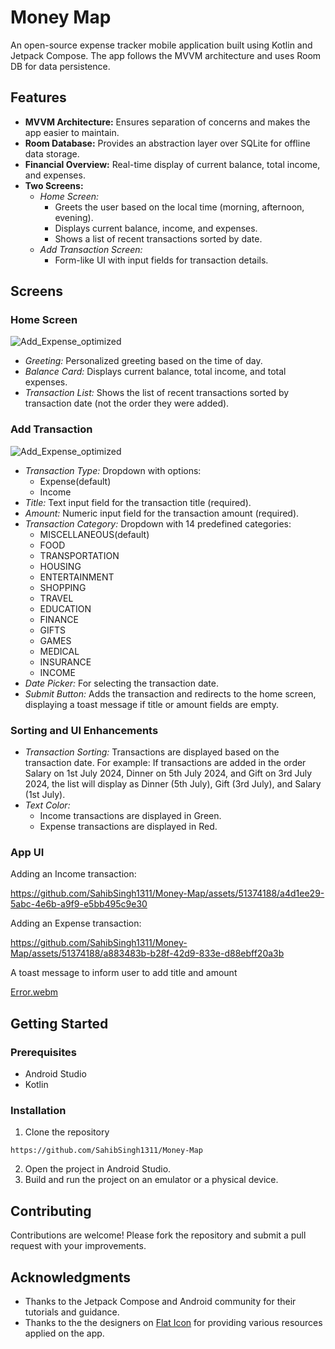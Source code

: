 # Money Map
An open-source expense tracker mobile application built using Kotlin and Jetpack Compose. The app follows the MVVM architecture and uses Room DB for data persistence.

## Features
- **MVVM Architecture:** Ensures separation of concerns and makes the app easier to maintain.
- **Room Database:** Provides an abstraction layer over SQLite for offline data storage.
- **Financial Overview:** Real-time display of current balance, total income, and expenses.
- **Two Screens:**
  - *Home Screen:*
    - Greets the user based on the local time (morning, afternoon, evening).
    - Displays current balance, income, and expenses.
    - Shows a list of recent transactions sorted by date.
  - *Add Transaction Screen:* 
    - Form-like UI with input fields for transaction details.

## Screens
### Home Screen
  
![Add_Expense_optimized](https://github.com/SahibSingh1311/Money-Map/assets/51374188/c380878a-840e-4643-a04c-4ed43245e9d0)

  - *Greeting:* Personalized greeting based on the time of day.
  - *Balance Card:* Displays current balance, total income, and total expenses.
  - *Transaction List:* Shows the list of recent transactions sorted by transaction date (not the order they were added).

### Add Transaction

 ![Add_Expense_optimized](https://github.com/SahibSingh1311/Money-Map/assets/51374188/018cac25-f0ff-4c67-acb2-71a84e90ec3d)

  - *Transaction Type:* Dropdown with options:
    - Expense(default)
    - Income
  - *Title:* Text input field for the transaction title (required).
  - *Amount:* Numeric input field for the transaction amount (required).
  - *Transaction Category:* Dropdown with 14 predefined categories:
    - MISCELLANEOUS(default)
    - FOOD
    - TRANSPORTATION
    - HOUSING
    - ENTERTAINMENT
    - SHOPPING
    - TRAVEL
    - EDUCATION
    - FINANCE
    - GIFTS
    - GAMES
    - MEDICAL
    - INSURANCE
    - INCOME
  - *Date Picker:* For selecting the transaction date.
  - *Submit Button:* Adds the transaction and redirects to the home screen, displaying a toast message if title or amount fields are empty.
    
### Sorting and UI Enhancements
- *Transaction Sorting:* Transactions are displayed based on the transaction date.
  For example: If transactions are added in the order Salary on 1st July 2024, Dinner on 5th July 2024, and Gift on 3rd July 2024, the list will display as Dinner (5th July), Gift (3rd July), and Salary (1st July).
- *Text Color:*
  - Income transactions are displayed in Green.
  - Expense transactions are displayed in Red.

### App UI

Adding an Income transaction:

https://github.com/SahibSingh1311/Money-Map/assets/51374188/a4d1ee29-5abc-4e6b-a9f9-e5bb495c9e30

Adding an Expense transaction:

https://github.com/SahibSingh1311/Money-Map/assets/51374188/a883483b-b28f-42d9-833e-d88ebff20a3b

A toast message to inform user to add title and amount

[Error.webm](https://github.com/SahibSingh1311/Money-Map/assets/51374188/6fd1f111-dbf3-4d5d-b0ac-0c721b97b41d)

## Getting Started
### Prerequisites
  - Android Studio
  - Kotlin
    
### Installation
1. Clone the repository
```
https://github.com/SahibSingh1311/Money-Map
```
2. Open the project in Android Studio.
3. Build and run the project on an emulator or a physical device.
   
## Contributing
Contributions are welcome! Please fork the repository and submit a pull request with your improvements.

## Acknowledgments
- Thanks to the Jetpack Compose and Android community for their tutorials and guidance.
- Thanks to the the designers on [Flat Icon](https://www.flaticon.com/) for providing various resources applied on the app. 
